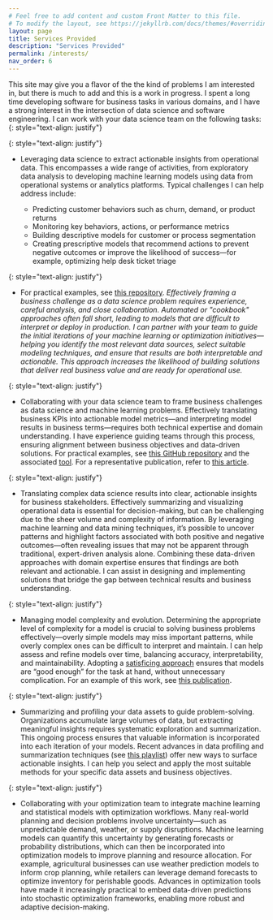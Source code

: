 ```yaml
---
# Feel free to add content and custom Front Matter to this file.
# To modify the layout, see https://jekyllrb.com/docs/themes/#overriding-theme-defaults
layout: page
title: Services Provided
description: "Services Provided"
permalink: /interests/
nav_order: 6
---
```



This site may give you a flavor of the the kind of problems I am interested in, but there is much to add and this is a work in progress. I spent a long time developing software for business tasks in various domains, and I have a strong interest in the intersection of data science and software engineering. I can work with your data science team on the following tasks:
{: style="text-align: justify"} 

{: style="text-align: justify"} 
* Leveraging data science to extract actionable insights from operational data. This encompasses a wide range of activities, from exploratory data analysis to developing machine learning models using data from operational systems or analytics platforms. Typical challenges I can help address include:

    * Predicting customer behaviors such as churn, demand, or product returns
    * Monitoring key behaviors, actions, or performance metrics
    * Building descriptive models for customer or process segmentation
    * Creating prescriptive models that recommend actions to prevent negative outcomes or improve the likelihood of success—for example, optimizing help desk ticket triage
 
{: style="text-align: justify"} 
* For practical examples, see [this repository](https://github.com/rajivsam/descriptive_analytics/). *Effectively framing a business challenge as a data science problem requires experience, careful analysis, and close collaboration. Automated or "cookbook" approaches often fall short, leading to models that are difficult to interpret or deploy in production. I can partner with your team to guide the initial iterations of your machine learning or optimization initiatives—helping you identify the most relevant data sources, select suitable modeling techniques, and ensure that results are both interpretable and actionable. This approach increases the likelihood of building solutions that deliver real business value and are ready for operational use.* 

{: style="text-align: justify"} 
* Collaborating with your data science team to frame business challenges as data science and machine learning problems. Effectively translating business KPIs into actionable model metrics—and interpreting model results in business terms—requires both technical expertise and domain understanding. I have experience guiding teams through this process, ensuring alignment between business objectives and data-driven solutions. For practical examples, see [this GitHub repository](https://github.com/rajivsam/kmds_recipes/wiki) and the associated [tool](https://github.com/rajivsam/kmds). For a representative publication, refer to [this article](https://www.sciencedirect.com/science/article/pii/S2666827021001195).

{: style="text-align: justify"} 
* Translating complex data science results into clear, actionable insights for business stakeholders. Effectively summarizing and visualizing operational data is essential for decision-making, but can be challenging due to the sheer volume and complexity of information. By leveraging machine learning and data mining techniques, it’s possible to uncover patterns and highlight factors associated with both positive and negative outcomes—often revealing issues that may not be apparent through traditional, expert-driven analysis alone. Combining these data-driven approaches with domain expertise ensures that findings are both relevant and actionable. I can assist in designing and implementing solutions that bridge the gap between technical results and business understanding.

{: style="text-align: justify"}
* Managing model complexity and evolution. Determining the appropriate level of complexity for a model is crucial to solving business problems effectively—overly simple models may miss important patterns, while overly complex ones can be difficult to interpret and maintain. I can help assess and refine models over time, balancing accuracy, interpretability, and maintainability. Adopting a [satisficing approach](https://en.wikipedia.org/wiki/Satisficing) ensures that models are “good enough” for the task at hand, without unnecessary complication. For an example of this work, see [this publication](https://journals.sagepub.com/doi/10.3233/DS-210034).

{: style="text-align: justify"} 
* Summarizing and profiling your data assets to guide problem-solving. Organizations accumulate large volumes of data, but extracting meaningful insights requires systematic exploration and summarization. This ongoing process ensures that valuable information is incorporated into each iteration of your models. Recent advances in data profiling and summarization techniques (see [this playlist](https://www.youtube.com/watch?v=byJ2zujIPh8&list=PLgKuh-lKre13d6vkwc3NrEh2YguAe-XLV)) offer new ways to surface actionable insights. I can help you select and apply the most suitable methods for your specific data assets and business objectives.

{: style="text-align: justify"} 
* Collaborating with your optimization team to integrate machine learning and statistical models with optimization workflows. Many real-world planning and decision problems involve uncertainty—such as unpredictable demand, weather, or supply disruptions. Machine learning models can quantify this uncertainty by generating forecasts or probability distributions, which can then be incorporated into optimization models to improve planning and resource allocation. For example, agricultural businesses can use weather prediction models to inform crop planning, while retailers can leverage demand forecasts to optimize inventory for perishable goods. Advances in optimization tools have made it increasingly practical to embed data-driven predictions into stochastic optimization frameworks, enabling more robust and adaptive decision-making.





